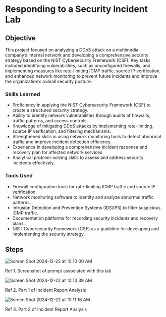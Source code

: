 # Responding to a Security Incident Lab

## Objective

This project focused on analyzing a DDoS attack on a multimedia company’s internal network and developing a comprehensive security strategy based on the NIST Cybersecurity Framework (CSF). Key tasks included identifying vulnerabilities, such as unconfigured firewalls, and implementing measures like rate-limiting ICMP traffic, source IP verification, and enhanced network monitoring to prevent future incidents and improve the organization’s overall security posture.



### Skills Learned

- Proficiency in applying the NIST Cybersecurity Framework (CSF) to create a structured security strategy.
- Ability to identify network vulnerabilities through audits of firewalls, traffic patterns, and access controls.
- Knowledge of mitigating DDoS attacks by implementing rate-limiting, source IP verification, and filtering mechanisms.
- Strengthened skills in using network monitoring tools to detect abnormal traffic and improve incident detection efficiency.
- Experience in developing a comprehensive incident response and recovery plan for affected network services.
- Analytical problem-solving skills to assess and address security incidents effectively.



### Tools Used

- Firewall configuration tools for rate-limiting ICMP traffic and source IP verification.
- Network monitoring software to identify and analyze abnormal traffic patterns.
- Intrusion Detection and Prevention Systems (IDS/IPS) to filter suspicious ICMP traffic.
- Documentation platforms for recording security incidents and recovery plans.
- NIST Cybersecurity Framework (CSF) as a guideline for developing and implementing the security strategy.

## Steps

![Screen Shot 2024-12-22 at 10 10 00 AM](https://github.com/user-attachments/assets/ced5535b-f59f-4990-a831-18e00ec11e82)

Ref 1. Screenshot of prompt associated with this lab

![Screen Shot 2024-12-22 at 10 10 39 AM](https://github.com/user-attachments/assets/22cded1f-bed9-470a-b198-e36d5af408c1)

Ref 2. Part 1 of Incident Report Analysis

![Screen Shot 2024-12-22 at 10 11 16 AM](https://github.com/user-attachments/assets/9b439bb4-f8c7-4ade-957c-ef3f40dcd94a)

Ref 3. Part 2 of Incident Report Analysis



